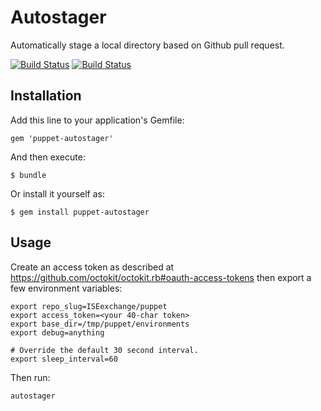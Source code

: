 Autostager
==========

Automatically stage a local directory based on Github pull request.

[![Build Status](https://api.shippable.com/projects/53f217676ac7a5580608058a/badge/master)](https://www.shippable.com/projects/53f217676ac7a5580608058a)
[![Build Status](https://travis-ci.org/jumanjihouse/autostager.svg?branch=master)](https://travis-ci.org/jumanjihouse/autostager)


Installation
------------

Add this line to your application's Gemfile:

    gem 'puppet-autostager'

And then execute:

    $ bundle

Or install it yourself as:

    $ gem install puppet-autostager


Usage
-----

Create an access token as described at
https://github.com/octokit/octokit.rb#oauth-access-tokens
then export a few environment variables:

```
export repo_slug=ISEexchange/puppet
export access_token=<your 40-char token>
export base_dir=/tmp/puppet/environments
export debug=anything

# Override the default 30 second interval.
export sleep_interval=60
```

Then run:

```
autostager
```
